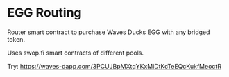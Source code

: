 # EGG Routing

Router smart contract to purchase Waves Ducks EGG with any bridged token.

Uses swop.fi smart contracts of different pools. 

Try: https://waves-dapp.com/3PCUJBpMXtqYKxMiDtKcTeEQcKukfMeoctR

